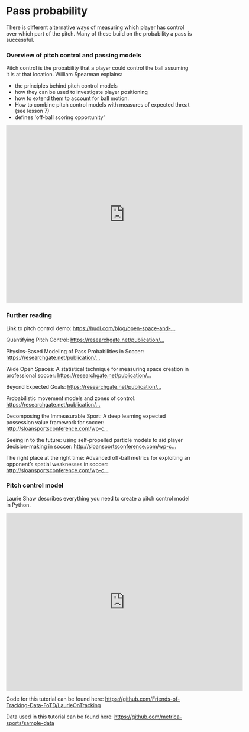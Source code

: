 Pass probability
================

There is different alternative ways of measuring which player has control over which part of the pitch. Many of
these build on the probability a pass is successful.

### Overview of pitch control and passing models

Pitch control is the probability that a player could control the ball assuming it is at that location. William Spearman explains: 
- the principles behind pitch control models 
- how they can be used to investigate player positioning
- how to extend them to account for ball motion. 
- How to combine pitch control models with measures of expected threat (see lesson 7)
- defines 'off-ball scoring opportunity'

<iframe width="640" height="480" src="https://www.youtube.com/embed/X9PrwPyolyU" title="YouTube video player" frameborder="0" allow="accelerometer; autoplay; clipboard-write; encrypted-media; gyroscope; picture-in-picture" allowfullscreen></iframe>



### Further reading

<p><span class="style-scope yt-formatted-string">Link to pitch control demo: </span><a class="yt-simple-endpoint style-scope yt-formatted-string" href="https://www.youtube.com/redirect?v=X9PrwPyolyU&amp;redir_token=QUFFLUhqblFaTkcySl9aaHdvOEhIanFLWWpidjN2a3k0UXxBQ3Jtc0tuZ1MtMFdHVHZWTHN1ZHBLanczQXA4ZFN5dGNpcUREd3pEZjhaWmFTNVU4ZlZBSnItbDBfU3BWM1M3UUxKLWs4SlRZTGt5X1A4SVFFZ2Z5MjROUWJxQllSdmYwOTAya3dBQkRCRVNjVDkxZ1JYUmhadw%3D%3D&amp;event=video_description&amp;q=https%3A%2F%2Fhudl.com%2Fblog%2Fopen-space-and-passing-in-football" target="_blank" rel="noopener">https://hudl.com/blog/open-space-and-...</a></p>
<p><span class="style-scope yt-formatted-string">Quantifying Pitch Control: </span><a class="yt-simple-endpoint style-scope yt-formatted-string" href="https://www.youtube.com/redirect?v=X9PrwPyolyU&amp;redir_token=QUFFLUhqbm9MLXhDRlV2OWRFakFtVHFHaXkwRl9hRW8wQXxBQ3Jtc0tuaWlSbnlqYXJMUFNGMTNhODZSYVFSMEhFVktGOWxXSmx4XzBfempuRzQ2TUVaQi1uVWFUcmRLaTkxYTVlb2gzRVFBQWZvVmRWMTI5Qk5KcTM0SUw5ZTZwdUM1d0FldFVIdEItb1F4czFibUItVDd2aw%3D%3D&amp;event=video_description&amp;q=https%3A%2F%2Fresearchgate.net%2Fpublication%2F334849056_Quantifying_Pitch_Control" target="_blank" rel="noopener">https://researchgate.net/publication/...</a></p>
<p><span class="style-scope yt-formatted-string">Physics-Based Modeling of Pass Probabilities in Soccer: </span><a class="yt-simple-endpoint style-scope yt-formatted-string" href="https://www.youtube.com/redirect?v=X9PrwPyolyU&amp;redir_token=QUFFLUhqbGdXaC1QNXB2eEpITzk1T2VnM2t6WHVSZE5iQXxBQ3Jtc0tsX2RjTUE5RjJHZ2dOcEhkdkh2RS1XZnhRLVpKbHRGMklBYTRiRjJsQjhudFpuVnJRc3RMejRKUXIxdEJzRTlfbHlJOXBnV2JMUjI5cWRMSlZwaXpHeGdCSWRRMDJsYXlWcnJIWnZyd3lnc25CZUFaMA%3D%3D&amp;event=video_description&amp;q=https%3A%2F%2Fresearchgate.net%2Fpublication%2F315166647_Physics-Based_Modeling_of_Pass_Probabilities_in_Soccer" target="_blank" rel="noopener">https://researchgate.net/publication/...</a></p>
<p><span class="style-scope yt-formatted-string">Wide Open Spaces: A statistical technique for measuring space creation in professional soccer: </span><a class="yt-simple-endpoint style-scope yt-formatted-string" href="https://www.youtube.com/redirect?v=X9PrwPyolyU&amp;redir_token=QUFFLUhqbTRuSGp2N3U0Ykp2N1hJdXhvZW52T1JWb1lnd3xBQ3Jtc0ttN2tZd0oxd2YtZXJkTkVYa29pd2VCRU12ejRoODh1eUFBYjU2WHZhcEdqZXc2aVctdVNZNHlqa3JYYVZRRWtfaGEwcUpqc1c1ZmsyVEdJS3daMjFzRXdQTUtpQ3c3VlZxRkRIanhvY2RSMnZjOXVqRQ%3D%3D&amp;event=video_description&amp;q=https%3A%2F%2Fresearchgate.net%2Fpublication%2F324942294_Wide_Open_Spaces_A_statistical_technique_for_measuring_space_creation_in_professional_soccer" target="_blank" rel="noopener">https://researchgate.net/publication/...</a></p>
<p><span class="style-scope yt-formatted-string">Beyond Expected Goals: </span><a class="yt-simple-endpoint style-scope yt-formatted-string" href="https://www.youtube.com/redirect?v=X9PrwPyolyU&amp;redir_token=QUFFLUhqbmJSTDhmRW5OX2d2T1lkb2g2aC1oS3l2clptZ3xBQ3Jtc0tuZEthZl9uWTJVS3VHQnoxM0xUaU1JUGRQeTFHc1JFMU9pbGJLX0VKaXFVcWFZV010MjhmUEpZUG16ZEx5d2ZOV2tPdlJCdjlBOExBNTlMRW9JSV9QZEpUckVhZ1hvM3dFcjl4ZV9sVGRLRHhROXI2dw%3D%3D&amp;event=video_description&amp;q=https%3A%2F%2Fresearchgate.net%2Fpublication%2F327139841_Beyond_Expected_Goals" target="_blank" rel="noopener">https://researchgate.net/publication/...</a></p>
<p><span class="style-scope yt-formatted-string">Probabilistic movement models and zones of control: </span><a class="yt-simple-endpoint style-scope yt-formatted-string" href="https://www.youtube.com/redirect?v=X9PrwPyolyU&amp;redir_token=QUFFLUhqbTF2REh5a0p1QUEybk5XNlZxMF9LVTJRbkh5Z3xBQ3Jtc0ttRjdQYTR1U2NxNktSc0Y3bjNReXdDb0lDdDZKZ3g2SW1MV1NBem9oT0puV29WdXhid0oyd3VFWnhOZkxjOGdPMmgwZEZYR09lRTNWdXJ2T3B6UEszeE52SFY4V25KbkktNUVNOGx4d2VjeVR3eUs0SQ%3D%3D&amp;event=video_description&amp;q=https%3A%2F%2Fresearchgate.net%2Fpublication%2F326076300_Probabilistic_movement_models_and_zones_of_control" target="_blank" rel="noopener">https://researchgate.net/publication/...</a></p>
<p><span class="style-scope yt-formatted-string">Decomposing the Immeasurable Sport: A deep learning expected possession value framework for soccer: </span><a class="yt-simple-endpoint style-scope yt-formatted-string" href="https://www.youtube.com/redirect?v=X9PrwPyolyU&amp;redir_token=QUFFLUhqbEtsWVFWbmhGX21adDVfZ056LTZCZTNtbng3d3xBQ3Jtc0ttT09mQmVaUUtZSDRmUU9pVlRBYTNTb3RKc2tZOUJqNEZveF90M2p4V0YtVVRfRVh2SUNrejRHaTdHdU9kb09VUWo5UzBkeXNEWlg1aWdSdVFibkFGSFlEeWs0TUZDVTBRYmE4WWpWUDhKMlM4RkNRQQ%3D%3D&amp;event=video_description&amp;q=http%3A%2F%2Fsloansportsconference.com%2Fwp-content%2Fuploads%2F2019%2F02%2FDecomposing-the-Immeasurable-Sport.pdf" target="_blank" rel="noopener">http://sloansportsconference.com/wp-c...</a></p>
<p><span class="style-scope yt-formatted-string">Seeing in to the future: using self-propelled particle models to aid player decision-making in soccer: </span><a class="yt-simple-endpoint style-scope yt-formatted-string" href="https://www.youtube.com/redirect?v=X9PrwPyolyU&amp;redir_token=QUFFLUhqa21ySDYybEV2amgwVkpWdi1ubFFETmdGczJlUXxBQ3Jtc0ttMlRhb29HU21xZ1BFLUx4NkFZeDlVZnpjeWJUaGpxMFF3WXI4NnVzQml5X2dUb2xUeXpLUWVSRUR0UHRQbnBQSnJuZDM0alBScjVEQ3VJYW1vZk16VHdMVUJiaC1iREh4MGZISHVjc1M0TVdneTlkQQ%3D%3D&amp;event=video_description&amp;q=http%3A%2F%2Fsloansportsconference.com%2Fwp-content%2Fuploads%2F2020%2F02%2FSLOAN-Peralta-Final-submission.pdf" target="_blank" rel="noopener">http://sloansportsconference.com/wp-c...</a></p>
<p><span class="style-scope yt-formatted-string">The right place at the right time: Advanced off-ball metrics for exploiting an opponent&rsquo;s spatial weaknesses in soccer: </span><a class="yt-simple-endpoint style-scope yt-formatted-string" href="https://www.youtube.com/redirect?v=X9PrwPyolyU&amp;redir_token=QUFFLUhqbV9fRld0Y3VRaDl4eFBwcVFwYm9Xb1VLMjFvUXxBQ3Jtc0ttdHJocUZQVkk4eWw5d0cyendrY043bHd4SldLVmMtU1d5ZTRiekZtVTBxQVpSNGNENGtUa1Z6S2xGblVNUFVEWnhTOWdLRExUMGlaZEFXclhBRkRCOWZDdTNud1dZUjl0OVpsMHMyYlhsalRZUFUwVQ%3D%3D&amp;event=video_description&amp;q=http%3A%2F%2Fsloansportsconference.com%2Fwp-content%2Fuploads%2F2020%2F02%2FLlana_The-right-place-at-the-right-time.pdf" target="_blank" rel="noopener">http://sloansportsconference.com/wp-c...</a></p>

### Pitch control model

Laurie Shaw describes everything you need to create a pitch control model in Python.

<iframe width="640" height="480" src="https://www.youtube.com/embed/5X1cSehLg6s" title="YouTube video player" frameborder="0" allow="accelerometer; autoplay; clipboard-write; encrypted-media; gyroscope; picture-in-picture" allowfullscreen></iframe>

<p><span class="style-scope yt-formatted-string">Code for this tutorial can be found here: </span><a class="yt-simple-endpoint style-scope yt-formatted-string" href="https://www.youtube.com/redirect?event=video_description&amp;v=KXSLKwADXKI&amp;redir_token=QUFFLUhqbUVpOTN3bVcwUHlLV3pxLWJBenlkbFRsMVhXd3xBQ3Jtc0tuUzRQREJXMWNjZ3otdEY4YTBXb2VodDZ2bW4tTGs4eDFEcjFwWlFOS2pzZzBEWFBlY2dZa1hkcTFJdllrZC00YUl5MGVWRDBtUHp4akh3cVhxY1MyZHBhazJ4eXlJdEU0LWlkUU1ETjl3V3liRk1Haw%3D%3D&amp;q=https%3A%2F%2Fgithub.com%2FFriends-of-Tracking-Data-FoTD%2FLaurieOnTracking" target="_blank" rel="noopener">https://github.com/Friends-of-Tracking-Data-FoTD/LaurieOnTracking</a></p>

<p><span class="style-scope yt-formatted-string">Data used in this tutorial can be found here: </span><a class="yt-simple-endpoint style-scope yt-formatted-string" href="https://www.youtube.com/redirect?event=video_description&amp;v=KXSLKwADXKI&amp;redir_token=QUFFLUhqbk02RUlrZHV0U2RfY2J1WTdjdzcyVGNzZXZ1Z3xBQ3Jtc0tsRzF1cXdVZWhUOXNwaWJUaEV5TUdrX1A5aWFreGxqa3ZXQ1hsQkh6eUp5RkdRLW5yMzBxSmlhOGozOVM3U29VZzM3TGFFaWhtb2VoQklyQXIyQ1FWb1FQVUVtWFVCdU5PZ2tfVm9SampvYm02UVc1RQ%3D%3D&amp;q=https%3A%2F%2Fgithub.com%2Fmetrica-sports%2Fsample-data" target="_blank" rel="noopener">https://github.com/metrica-sports/sample-data</a></p>



